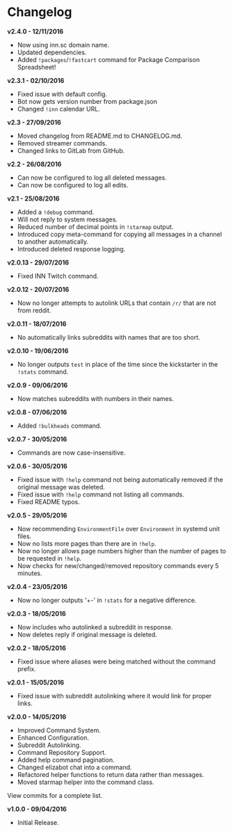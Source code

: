 # Changelog
**v2.4.0 - 12/11/2016**
- Now using inn.sc domain name.
- Updated dependencies.
- Added `!packages`/`!fastcart` command for Package Comparison Spreadsheet!

**v2.3.1 - 02/10/2016**
- Fixed issue with default config.
- Bot now gets version number from package.json
- Changed `!inn` calendar URL.

**v2.3 - 27/09/2016**
- Moved changelog from README.md to CHANGELOG.md.
- Removed streamer commands.
- Changed links to GitLab from GitHub.

**v2.2 - 26/08/2016**
- Can now be configured to log all deleted messages.
- Can now be configured to log all edits.

**v2.1 - 25/08/2016**
- Added a `!debug` command.
- Will not reply to system messages.
- Reduced number of decimal points in `!starmap` output.
- Introduced copy meta-command for copying all messages in a channel to another automatically.
- Introduced deleted response logging.

**v2.0.13 - 29/07/2016**
- Fixed INN Twitch command.

**v2.0.12 - 20/07/2016**
- Now no longer attempts to autolink URLs that contain `/r/` that are not from reddit.

**v2.0.11 - 18/07/2016**
- No automatically links subreddits with names that are too short.

**v2.0.10 - 19/06/2016**
- No longer outputs `test` in place of the time since the kickstarter in the `!stats` command.

**v2.0.9 - 09/06/2016**
- Now matches subreddits with numbers in their names.

**v2.0.8 - 07/06/2016**
- Added `!bulkheads` command.

**v2.0.7 - 30/05/2016**
- Commands are now case-insensitive.

**v2.0.6 - 30/05/2016**
- Fixed issue with `!help` command not being automatically removed if the original message was deleted.
- Fixed issue with `!help` command not listing all commands.
- Fixed README typos.

**v2.0.5 - 29/05/2016**
- Now recommending `EnvironmentFile` over `Environment` in systemd unit files.
- Now no lists more pages than there are in `!help`.
- Now no longer allows page numbers higher than the number of pages to be requested in `!help`.
- Now checks for new/changed/removed repository commands every 5 minutes.

**v2.0.4 - 23/05/2016**
- Now no longer outputs '+-' in `!stats` for a negative difference.

**v2.0.3 - 18/05/2016**
- Now includes who autolinked a subreddit in response.
- Now deletes reply if original message is deleted.

**v2.0.2 - 18/05/2016**
- Fixed issue where aliases were being matched without the command prefix.

**v2.0.1 - 15/05/2016**
- Fixed issue with subreddit autolinking where it would link for proper links.

**v2.0.0 - 14/05/2016**
- Improved Command System.
- Enhanced Configuration.
- Subreddit Autolinking.
- Command Repository Support.
- Added help command pagination.
- Changed elizabot chat into a command.
- Refactored helper functions to return data rather than messages.
- Moved starmap helper into the command class.

View commits for a complete list.

**v1.0.0 - 09/04/2016**
- Initial Release.
